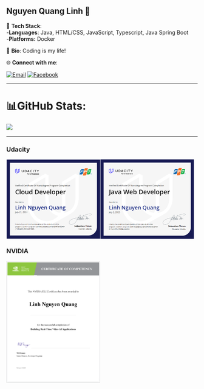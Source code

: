 ## Nguyen Quang Linh 💛

🔭 **Tech Stack**: <br/>
-**Languages**:  Java, HTML/CSS, JavaScript, Typescript, Java Spring Boot<br/>
-**Platforms:** Docker

📖 **Bio**:
Coding is my life!

🌐 **Connect with me**:

[![Email](https://img.shields.io/badge/Email-quanglinhh2x%40gmail.com-blue)](mailto:quanglinhh2x@gmail.com)
[![Facebook](https://img.shields.io/badge/Facebook-%40quanglinh2x-blue?logo=facebook)](https://www.facebook.com/quanglinh2x)

---

# 📊**GitHub Stats**:
![](https://github-readme-stats.vercel.app/api?username=0xlinhnq&theme=default&hide_border=false&include_all_commits=false&count_private=false)<br/>

---

### Udacity

<div style="display: flex">
    <img src="images/UDACITY/Udaicity_Cloud_Developer.png" alt="Image 1" style="display: inline-block; width: 49%"/>
    <img src="images/UDACITY/Udacity_Java_Web.png" alt="Image 2" style="display: inline-block; width: 49%;"/>
</div>


### NVIDIA

<div style="display: flex">
    <img src="images/NVIDIA/NVIDIA.png" alt="Image 1" style="display: inline-block; width: 49%"/>
</div>


